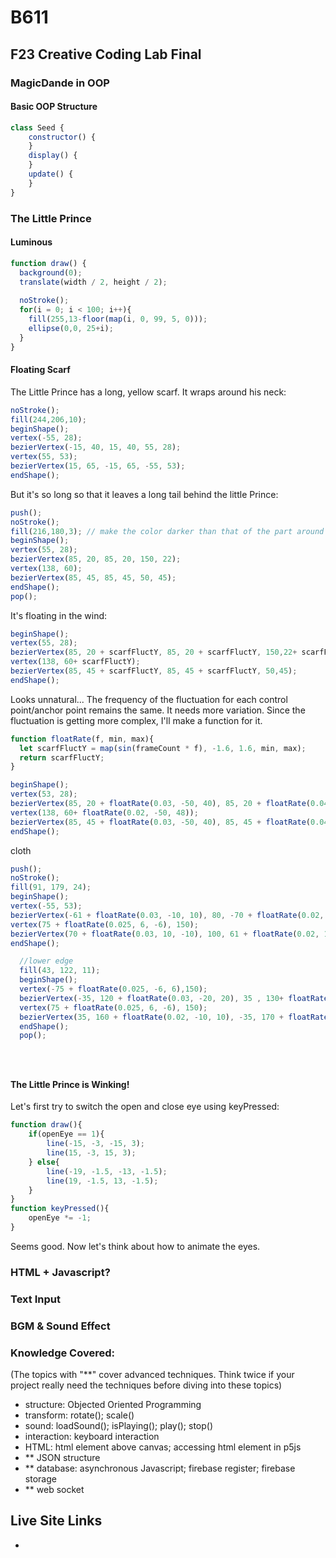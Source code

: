 # B611
## F23 Creative Coding Lab Final

### MagicDande in OOP
#### Basic OOP Structure
```JavaScript
class Seed {
    constructor() {
    }
    display() {
    }
    update() {
    }
}
```
### The Little Prince
#### Luminous
```JavaScript
function draw() {
  background(0);
  translate(width / 2, height / 2);
  
  noStroke();
  for(i = 0; i < 100; i++){
    fill(255,13-floor(map(i, 0, 99, 5, 0)));
    ellipse(0,0, 25+i); 
  }
}
```
#### Floating Scarf
The Little Prince has a long, yellow scarf. 
It wraps around his neck:
```JavaScript
noStroke();
fill(244,206,10);
beginShape();
vertex(-55, 28);
bezierVertex(-15, 40, 15, 40, 55, 28);
vertex(55, 53);
bezierVertex(15, 65, -15, 65, -55, 53);
endShape();
```
But it's so long so that it leaves a long tail behind the little Prince:
```JavaScript
push();
noStroke();
fill(216,180,3); // make the color darker than that of the part around the neck
beginShape();
vertex(55, 28);
bezierVertex(85, 20, 85, 20, 150, 22);
vertex(138, 60);
bezierVertex(85, 45, 85, 45, 50, 45);
endShape();
pop();
```
It's floating in the wind:
```JavaScript
beginShape();
vertex(55, 28);
bezierVertex(85, 20 + scarfFluctY, 85, 20 + scarfFluctY, 150,22+ scarfFluctY);
vertex(138, 60+ scarfFluctY);
bezierVertex(85, 45 + scarfFluctY, 85, 45 + scarfFluctY, 50,45);
endShape();
```
Looks unnatural... The frequency of the fluctuation for each control point/anchor point remains the same. It needs more variation. 
Since the fluctuation is getting more complex, I'll make a function for it.

```JavaScript
function floatRate(f, min, max){
  let scarfFluctY = map(sin(frameCount * f), -1.6, 1.6, min, max);
  return scarfFluctY;
}
```
```JavaScript
beginShape();
vertex(53, 28);
bezierVertex(85, 20 + floatRate(0.03, -50, 40), 85, 20 + floatRate(0.04, -50, 40), 150,22+ floatRate(0.02, -50, 46));
vertex(138, 60+ floatRate(0.02, -50, 48));
bezierVertex(85, 45 + floatRate(0.03, -50, 40), 85, 45 + floatRate(0.04, -50, 40), 50,45);
endShape();
```
cloth
```JavaScript
push();
noStroke();
fill(91, 179, 24);
beginShape();
vertex(-55, 53);
bezierVertex(-61 + floatRate(0.03, -10, 10), 80, -70 + floatRate(0.02, -10, 10), 100, -75 + floatRate(0.025, -6, 6),150);
vertex(75 + floatRate(0.025, 6, -6), 150);
bezierVertex(70 + floatRate(0.03, 10, -10), 100, 61 + floatRate(0.02, 10, -10), 80, 55,53);
endShape();

```

```JavaScript
  //lower edge
  fill(43, 122, 11);
  beginShape();
  vertex(-75 + floatRate(0.025, -6, 6),150);
  bezierVertex(-35, 120 + floatRate(0.03, -20, 20), 35 , 130+ floatRate(0.025, 20, -20), 75 + floatRate(0.025, 6, -6), 150);
  vertex(75 + floatRate(0.025, 6, -6), 150);
  bezierVertex(35, 160 + floatRate(0.02, -10, 10), -35, 170 + floatRate(0.03, 10, -10), -75 + floatRate(0.025, -6, 6),150);
  endShape();
  pop();
```
```JavaScript
```
```JavaScript
```
```JavaScript
```

#### The Little Prince is Winking!
Let's first try to switch the open and close eye using keyPressed:
```JavaScript
function draw(){
    if(openEye == 1){
        line(-15, -3, -15, 3);
        line(15, -3, 15, 3);
    } else{
        line(-19, -1.5, -13, -1.5);
        line(19, -1.5, 13, -1.5);
    }
}
function keyPressed(){
    openEye *= -1;
}
```
Seems good. Now let's think about how to animate the eyes. 

### HTML + Javascript?

### Text Input

### BGM & Sound Effect

### Knowledge Covered:
(The topics with "**" cover advanced techniques. Think twice if your project really need the techniques before diving into these topics)
- structure: Objected Oriented Programming
- transform: rotate(); scale()
- sound: loadSound(); isPlaying(); play(); stop()
- interaction:  keyboard interaction
- HTML: html element above canvas; accessing html element in p5js
- ** JSON structure
- ** database: asynchronous Javascript; firebase register; firebase storage
- ** web socket

## Live Site Links
-
